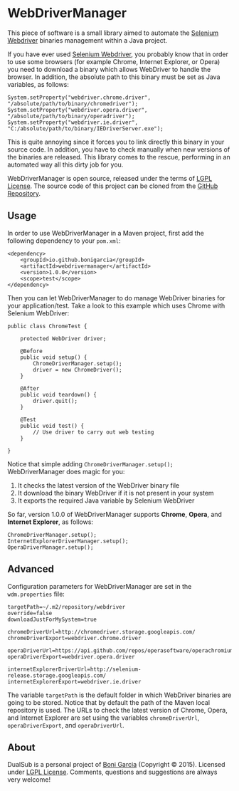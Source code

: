 WebDriverManager
================

This piece of software is a small library aimed to automate the [Selenium Webdriver] binaries management within a Java project.

If you have ever used [Selenium Webdriver], you probably know that in order to use some browsers (for example Chrome, Internet Explorer, or Opera) you need to download a binary which allows WebDriver to handle the browser. In addition, the absolute path to this binary must be set as Java variables, as follows:

	System.setProperty("webdriver.chrome.driver", "/absolute/path/to/binary/chromedriver");
	System.setProperty("webdriver.opera.driver", "/absolute/path/to/binary/operadriver");
	System.setProperty("webdriver.ie.driver", "C:/absolute/path/to/binary/IEDriverServer.exe");

This is quite annoying since it forces you to link directly this binary in your source code. In addition, you have to check manually when new versions of the binaries are released. This library comes to the rescue, performing in an automated way all this dirty job for you.

WebDriverManager is open source, released under the terms of [LGPL License]. The source code of this project can be cloned from the [GitHub Repository].

Usage
-----

In order to use WebDriverManager in a Maven project, first add the following dependency to your `pom.xml`:

	<dependency>
		<groupId>io.github.bonigarcia</groupId>
		<artifactId>webdrivermanager</artifactId>
		<version>1.0.0</version>
		<scope>test</scope>
	</dependency>

Then you can let WebDriverManager to do manage WebDriver binaries for your application/test. Take a look to this example which uses Chrome with Selenium WebDriver:

	public class ChromeTest {

		protected WebDriver driver;

		@Before
		public void setup() {
			ChromeDriverManager.setup();
			driver = new ChromeDriver();
		}

		@After
		public void teardown() {
			driver.quit();
		}

		@Test
		public void test() {
			// Use driver to carry out web testing
		}

	}

Notice that simple adding ``ChromeDriverManager.setup();`` WebDriverManager does magic for you:

1. It checks the latest version of the WebDriver binary file
2. It download the binary WebDriver if it is not present in your system
3. It exports the required Java variable by Selenium WebDriver

So far, version 1.0.0 of WebDriverManager supports **Chrome**, **Opera**, and **Internet Explorer**, as follows:

	ChromeDriverManager.setup();
	InternetExplorerDriverManager.setup();
	OperaDriverManager.setup();

Advanced
--------

Configuration parameters for WebDriverManager are set in the ``wdm.properties`` file:

	targetPath=~/.m2/repository/webdriver
	override=false
	downloadJustForMySystem=true

	chromeDriverUrl=http://chromedriver.storage.googleapis.com/
	chromeDriverExport=webdriver.chrome.driver

	operaDriverUrl=https://api.github.com/repos/operasoftware/operachromiumdriver/releases
	operaDriverExport=webdriver.opera.driver

	internetExplorerDriverUrl=http://selenium-release.storage.googleapis.com/
	internetExplorerExport=webdriver.ie.driver

The variable ``targetPath`` is the default folder in which WebDriver binaries are going to be stored. Notice that by default the path of the Maven local repository is used. The URLs to check the latest version of Chrome, Opera, and Internet Explorer are set using the variables ``chromeDriverUrl``, ``operaDriverExport``, and ``operaDriverUrl``. 

About
-----

DualSub is a personal project of [Boni Garcia] (Copyright &copy; 2015). Licensed under [LGPL License]. Comments, questions and suggestions are always very welcome!

[Selenium Webdriver]: http://docs.seleniumhq.org/projects/webdriver/
[LGPL License]: http://www.gnu.org/licenses/lgpl-2.1.html
[Boni Garcia]: http://bonigarcia.github.io/
[GitHub Repository]: https://github.com/bonigarcia/webdrivermanager
